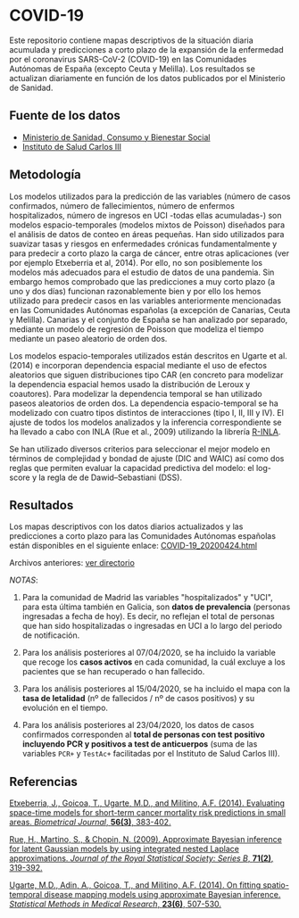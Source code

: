 # COVID-19
Este repositorio contiene mapas descriptivos de la situación diaria acumulada y predicciones a corto plazo de la expansión de la enfermedad por el coronavirus SARS-CoV-2 (COVID-19) en las Comunidades Autónomas de España (excepto Ceuta y Melilla). Los resultados se actualizan diariamente en función de los datos publicados por el Ministerio de Sanidad.

## Fuente de los datos

- [Ministerio de Sanidad, Consumo y Bienestar Social](https://www.mscbs.gob.es/profesionales/saludPublica/ccayes/alertasActual/nCov-China/situacionActual.htm)
- [Instituto de Salud Carlos III](https://covid19.isciii.es/)


## Metodología

Los modelos utilizados para la predicción de las variables (número de casos confirmados, número de fallecimientos, número de enfermos hospitalizados, número de ingresos en UCI -todas ellas acumuladas-) son modelos espacio-temporales (modelos mixtos de Poisson) diseñados para el análisis de datos de conteo en áreas pequeñas. Han sido utilizados para suavizar tasas y riesgos en enfermedades crónicas fundamentalmente y para predecir a corto plazo la carga de cáncer, entre otras aplicaciones (ver por ejemplo Etxeberria et al, 2014). Por ello, no son posiblemente los modelos más adecuados para el estudio de datos de una pandemia. Sin embargo hemos comprobado que las predicciones a muy corto plazo (a uno y dos días) funcionan razonablemente bien y por ello los hemos utilizado para predecir casos en las variables anteriormente mencionadas en las Comunidades Autónomas españolas (a excepción de Canarias, Ceuta y Melilla).  Canarias y el conjunto de España se han analizado por separado, mediante un modelo de regresión de Poisson que modeliza el tiempo mediante un paseo aleatorio de orden dos. 

Los modelos espacio-temporales utilizados están descritos en Ugarte et al. (2014) e incorporan dependencia espacial mediante el uso de efectos aleatorios que siguen distribuciones tipo CAR (en concreto para modelizar la dependencia espacial hemos usado la distribución de Leroux y coautores).  Para modelizar la dependencia temporal se han utilizado paseos aleatorios de orden dos. La dependencia espacio-temporal se ha modelizado con cuatro tipos distintos de interacciones (tipo I, II, III y IV). El ajuste de todos los modelos analizados y la inferencia correspondiente se ha llevado a cabo con INLA (Rue et al., 2009) utilizando la librería [R-INLA](http://www.r-inla.org/).

Se han utilizado diversos criterios para seleccionar el mejor modelo en términos de complejidad y bondad de ajuste (DIC and WAIC) así como dos reglas que permiten evaluar la capacidad predictiva del modelo: el log-score y la regla de de Dawid–Sebastiani (DSS).



## Resultados
Los mapas descriptivos con los datos diarios actualizados y las predicciones a corto plazo para las Comunidades Autónomas españolas están disponibles en el siguiente enlace:
[COVID-19_20200424.html](https://emi-sstcdapp.unavarra.es/COVID-19/COVID-19_20200424.html)



Archivos anteriores: [ver directorio](https://emi-sstcdapp.unavarra.es/COVID-19/)

_NOTAS_: 

1. Para la comunidad de Madrid las variables "hospitalizados" y "UCI", para esta última también en Galicia, son __datos de prevalencia__ (personas ingresadas a fecha de hoy). Es decir, no reflejan el total de personas que han sido hospitalizadas o ingresadas en UCI a lo largo del periodo de notificación.

2. Para los análisis posteriores al 07/04/2020, se ha incluido la variable que recoge los __casos activos__ en cada comunidad, la cuál excluye a los pacientes que se han recuperado o han fallecido.

3. Para los análisis posteriores al 15/04/2020, se ha incluido el mapa con la __tasa de letalidad__ (nº de fallecidos / nº de casos positivos) y su evolución en el tiempo. 

4. Para los análisis posteriores al 23/04/2020, los datos de casos confirmados corresponden al __total de personas con test positivo incluyendo PCR y positivos a test de anticuerpos__ (suma de las variables `PCR+` y `TestAc+` facilitadas por el Instituto de Salud Carlos III).


## Referencias
[Etxeberria, J., Goicoa, T., Ugarte, M.D., and Militino, A.F. (2014). Evaluating space-time models for short-term cancer mortality risk predictions in small areas. _Biometrical Journal_, __56(3)__, 383-402.](https://doi.org/10.1002/bimj.201200259)

[Rue, H., Martino, S., & Chopin, N. (2009). Approximate Bayesian inference for latent Gaussian models by using integrated nested Laplace approximations. _Journal of the Royal Statistical Society: Series B_, __71(2)__, 319-392.]( https://doi.org/10.1111/j.1467-9868.2008.00700.x)

[Ugarte, M.D., Adin, A., Goicoa, T., and Militino, A.F. (2014). On fitting spatio-temporal disease mapping models using approximate Bayesian inference. _Statistical Methods in Medical Research_, __23(6)__, 507-530.](https://doi.org/10.1177/0962280214527528)
